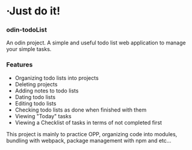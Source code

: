 # ·Just do it!
### odin-todoList
An odin project. A simple and useful todo list web application to manage
your simple tasks.

### Features
- Organizing todo lists into projects
- Deleting projects
- Adding notes to todo lists
- Dating todo lists
- Editing todo lists
- Checking todo lists as done when finished with them
- Viewing "Today" tasks
- Viewing a Checklist of tasks in terms of not completed first

This project is mainly to practice OPP, organizing code into modules,
bundling with webpack, package management with npm and etc...
